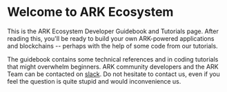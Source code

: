 # Welcome to ARK Ecosystem

This is the ARK Ecosystem Developer Guidebook and Tutorials page. After reading this, you'll be ready to build your own ARK-powered applications and blockchains -- perhaps with the help of some code from our tutorials.

The guidebook contains some technical references and in coding tutorials that might overwhelm beginners. ARK community developers and the ARK Team can be contacted on [slack](https://ark.io/slack). Do not hesitate to contact us, even if you feel the question is quite stupid and would inconvenience us.

